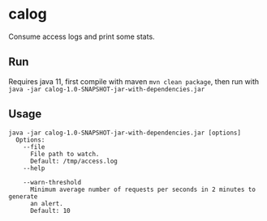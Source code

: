 calog
=====

Consume access logs and print some stats.

Run
---

Requires java 11, first compile with maven `mvn clean package`, 
then run with `java -jar calog-1.0-SNAPSHOT-jar-with-dependencies.jar`

Usage
-----

    java -jar calog-1.0-SNAPSHOT-jar-with-dependencies.jar [options]
      Options:
        --file
          File path to watch.
          Default: /tmp/access.log
        --help
    
        --warn-threshold
          Minimum average number of requests per seconds in 2 minutes to generate 
          an alert.
          Default: 10
    
